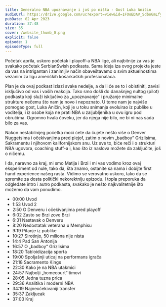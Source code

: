 ```yaml
---
title: Generalno NBA upoznavanje i još po ništa - Gost Luka Aničin
audioUrl: https://drive.google.com/uc?export=view&id=1FOoEDAV_SdboGmLfypah3Q5lb_zqFUFS
pubDate: 02 Apr 2023
duration: 37:48
size: 35
cover: /website_thumb_0.png
explicit: false
episode: 1
episodeType: full
---
```

Početak aprila, uskoro početak i playoff-a NBA lige, ali najbitnije za vas je svakako početak SerbianSwish podkasta. Sama ideja iza ovog projekta jeste da vas na intrigantan i zanimljiv način obaveštavamo o svim aktuelnostima vezanim za ligu američkih košarkaških profesionalaca. 

Plan je da ovaj podkast izlazi svake nedelje, a da li će se to i obistiniti, zavisi isključivo od vas i vaših reakcija. Tako smo došli do današnjeg nultog (pilot) podkasta koji služi isključivo za „upoznavanje“ i pružanje minimalne strukture nečemu što nam je novo i nepoznato. U tome nam je najviše pomogao gost, Luka Aničin, koji je u toku snimanja evoluirao iz publike u voditelja, i iz osobe koja ne prati NBA u zaljubljenika u ovu igru pod obručima. Ogromno hvala čoveku, jer da njega nije bilo, ne bi ni nas sada bilo za vas. 

Nakon nestabilnijeg početka moći ćete da čujete nešto više o Denver Nuggetsima i očekivanjima pred plejof, zatim o novim „badboy“ Grizlisima, Sakramentu i njihovom kalifornijskom snu. Uz sve to, biće reči i o strukturi NBA ugovora, coaching stuff-a i, kao što iz naslova možete da zaključite, još o ničemu. 

I da, naravno za kraj, mi smo Matija i Brzi i mi vas vodimo kroz ovaj eksperiment od nule, tako da, šta znamo, ostanite sa nama i dobijte first hand experience našeg rasta. Vidimo se verovatno uskoro, tako da se spremite za dosta politički nekorektniju epizodu. I topla preporuka da odgledate intro i autro podkasta, svakako je nešto najkvalitetnije što možemo da vam ponudimo. 


* 00:00 Uvod 
* 1:53 Uvod 2
* 2:50 O Denveru i očekivanjima pred playoff
* 6:02 Zasto se Brzi zove Brzi 
* 6:31 Nastavak o Denveru 
* 8:20 Nedostatak veterana u Memphisu 
* 9:19 Pitanje iz publike 
* 10:27 Sirotinjo, 50 miliona nije nista 
* 14:4 Pad San Antonija 
* 16:57 O „badboy“ Grizlisima 
* 18:20 Tabloidizacija sporta 
* 19:00 Spoljašnji uticaj na performans igrača 
* 21:18 Sacramento Kings 
* 22:30 Kako je na NBA utakmici 
* 24:57 Najbolji „homecourt“ timovi 
* 28:05 Jedna tuzna prica 
* 29:36 Analitika i moderni NBA 
* 34:19 Najneočekivaniji transfer 
* 35:37 Zakljucak 
* 37:03 Kraj